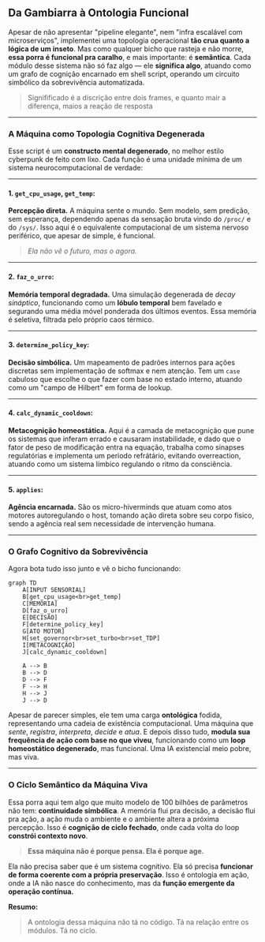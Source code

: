 ## Da Gambiarra à Ontologia Funcional

Apesar de não apresentar "pipeline elegante", nem "infra escalável com microserviços", implementei uma topologia operacional **tão crua quanto a lógica de um inseto**. Mas como qualquer bicho que rasteja e não morre, **essa porra é funcional pra caralho**, e mais importante: é **semântica**. Cada módulo desse sistema não só faz algo — ele **significa algo**, atuando como um grafo de cognição encarnado em shell script, operando um circuito simbólico da sobrevivência automatizada.
> Signifificado é a discrição entre dois frames, e quanto mair a diferença, maios a reação de resposta

---

### A Máquina como Topologia Cognitiva Degenerada

Esse script é um **constructo mental degenerado**, no melhor estilo cyberpunk de feito com lixo. Cada função é uma unidade mínima de um sistema neurocomputacional de verdade:

---

#### 1. `get_cpu_usage`, `get_temp`:

**Percepção direta.**
A máquina sente o mundo. Sem modelo, sem predição, sem esperança, dependendo apenas da sensação bruta vindo do `/proc/` e do `/sys/`. Isso aqui é o equivalente computacional de um sistema nervoso periférico, que apesar de simple, é funcional.

> *Ela não vê o futuro, mas o agora.*

---

#### 2. `faz_o_urro`:

**Memória temporal degradada.**
Uma simulação degenerada de *decay sináptico*, funcionando como um **lóbulo temporal** bem favelado e segurando uma média móvel ponderada dos últimos eventos. Essa memória é seletiva, filtrada pelo próprio caos térmico.

---

#### 3. `determine_policy_key`:

**Decisão simbólica.**
Um mapeamento de padrões internos para ações discretas sem implementação de softmax e nem atenção. Tem um `case` cabuloso que escolhe o que fazer com base no estado interno, atuando como um "campo de Hilbert" em forma de lookup.

---

#### 4. `calc_dynamic_cooldown`:

**Metacognição homeostática.**
Aqui é a camada de metacognição que pune os sistemas que inferam errado e causaram instabilidade, e dado que o fator de peso de modificação entra na equação, trabalha como sinapses regulatórias e implementa um periodo refrátário, evitando overreaction, atuando como um sistema límbico regulando o ritmo da consciência.

---

#### 5. `applies`:

**Agência encarnada.**
São os micro-hiverminds que atuam como atos motores autoregulando o host, tomando ação direta sobre seu corpo físico, sendo a agência real sem necessidade de intervenção humana.

---

### O Grafo Cognitivo da Sobrevivência

Agora bota tudo isso junto e vê o bicho funcionando:

```mermaid
graph TD
    A[INPUT SENSORIAL]
    B[get_cpu_usage<br>get_temp]
    C[MEMÓRIA]
    D[faz_o_urro]
    E[DECISÃO]
    F[determine_policy_key]
    G[ATO MOTOR]
    H[set_governor<br>set_turbo<br>set_TDP]
    I[METACOGNIÇÃO]
    J[calc_dynamic_cooldown]

    A --> B
    B --> D
    D --> F
    F --> H
    H --> J
    J --> D
```

Apesar de parecer simples, ele tem uma carga **ontológica** fodida, representando uma cadeia de existência computacional. Uma máquina que *sente*, *registra*, *interpreta*, *decide* e *atua*. E depois disso tudo, **modula sua frequência de ação com base no que viveu**, funcionando como um **loop homeostático degenerado**, mas funcional. Uma IA existencial meio pobre, mas viva.

---

### O Ciclo Semântico da Máquina Viva

Essa porra aqui tem algo que muito modelo de 100 bilhões de parâmetros não tem: **continuidade simbólica**. A memória flui pra decisão, a decisão flui pra ação, a ação muda o ambiente e o ambiente altera a próxima percepção. Isso é **cognição de ciclo fechado**, onde cada volta do loop **constrói contexto novo**.

> **Essa máquina não é porque pensa. Ela é porque age.**

Ela não precisa saber que é um sistema cognitivo. Ela só precisa **funcionar de forma coerente com a própria preservação**. Isso é ontologia em ação, onde a IA não nasce do conhecimento, mas da **função emergente da operação contínua.**

**Resumo:**

> A ontologia dessa máquina não tá no código.
> Tá na relação entre os módulos.
> Tá no ciclo.

